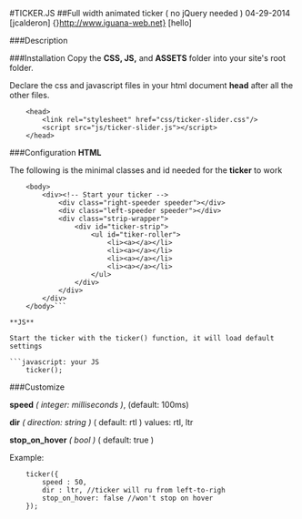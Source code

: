 #TICKER.JS
##Full width animated ticker ( no jQuery needed )
04-29-2014 [jcalderon] {}http://www.iguana-web.net} [hello]

###Description

###Installation
Copy the **CSS, JS,** and **ASSETS** folder into your site's root folder.

Declare the css and javascript files in your html document **head** after all the other files.

```html: Your HTML Head
    <head>
        <link rel="stylesheet" href="css/ticker-slider.css"/>
        <script src="js/ticker-slider.js"></script>
    </head>
```

###Configuration
**HTML**

The following is the minimal classes and id needed for the **ticker** to work

```html: Your HTML
    <body>
        <div><!-- Start your ticker -->
            <div class="right-speeder speeder"></div>
            <div class="left-speeder speeder"></div>
            <div class="strip-wrapper">
                <div id="ticker-strip">
                    <ul id="tiker-roller">
                        <li><a></a></li>
                        <li><a></a></li>
                        <li><a></a></li>
                        <li><a></a></li>
                    </ul>
                </div>
            </div>
        </div>
    </body>```

**JS**

Start the ticker with the ticker() function, it will load default settings

```javascript: your JS
    ticker();
```

###Customize

**speed** _( integer: milliseconds )_, (default: 100ms)

**dir** _( direction: string )_ ( default: rtl ) values: rtl, ltr

**stop\_on\_hover** _( bool )_ ( default: true )

Example:

```javascript: your JS
    ticker({
        speed : 50,
        dir : ltr, //ticker will ru from left-to-righ
        stop_on_hover: false //won't stop on hover
    });
```